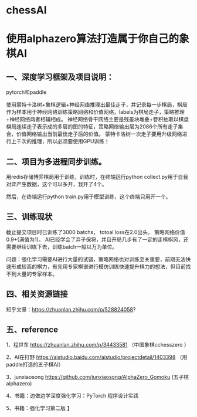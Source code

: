 # chessAI
# 使用alphazero算法打造属于你自己的象棋AI


## 一、深度学习框架及项目说明：
pytorch和paddle

使用蒙特卡洛树+象棋逻辑+神经网络推理出最佳走子，并记录每一步棋局，棋局作为样本用于神经网络训练策略网络和价值网络，labels为棋局走子，策略推理+神经网络两者相辅相成。
神经网络骨干网络主要是残差块堆叠+卷积抽取以棋盘棋局连续走子表示成的多层的图的特征，策略网络输出层为2086个所有走子集合，价值网络输出当前最佳走子后的价值。
蒙特卡洛树一次走子要用升级网络进行上千次的推理，所以必须要使用GPU训练！


## 二、项目为多进程同步训练。
用redis存储博弈棋局用于训练，训练时，在终端运行python collect.py用于自我对弈产生数据，这个可以多开，我开了4个。

然后，在终端运行python train.py用于模型训练，这个终端只用开一个。

## 三、训练现状
截止提交项目时已训练了3000 batchs， totoal loss在2.0出头， 策略网络价值0.9+(满值为1)。
AI已经学会了弃子保将，并且开局几步有了一定的走棋棋风，还需要继续训练下去，训练batch一般以万为单位。

问题：强化学习需要AI进行大量的试错，策略网络也对训练至关重要，前期无法快速形成较高的棋力，有先用专家棋谱进行模仿训练快速提升棋力的想法，但目前找不到大量的专家样本。

## 四、相关资源链接

知乎文章：https://zhuanlan.zhihu.com/p/528824058?


## 五、reference
1、程世东 https://zhuanlan.zhihu.com/p/34433581 （中国象棋cchesszero ）

2、AI在打野 https://aistudio.baidu.com/aistudio/projectdetail/1403398 （用paddle打造的五子棋AI）

3、junxiaosong https://github.com/junxiaosong/AlphaZero_Gomoku (五子棋alphazero)

4、书籍：边做边学深度强化学习：PyTorch 程序设计实践

5、书籍：强化学习第二版
】
